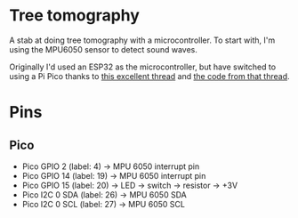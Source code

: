 # Tree tomography

A stab at doing tree tomography with a microcontroller. To start with, I'm
using the MPU6050 sensor to detect sound waves.

Originally I'd used an ESP32 as the microcontroller, but have switched
to using a Pi Pico thanks to [this excellent
thread](https://forums.raspberrypi.com/viewtopic.php?t=306064&start=50&sid=fedd5651d4f778d74f3d9c943db454aa)
and [the code from that thread](https://github.com/jbeale1/pico/blob/main/QuadHoru1.py).

# Pins

## Pico

- Pico GPIO 2 (label: 4) -> MPU 6050 interrupt pin
- Pico GPIO 14 (label: 19) -> MPU 6050 interrupt pin
- Pico GPIO 15 (label: 20) -> LED -> switch -> resistor -> +3V
- Pico I2C 0 SDA (label: 26) -> MPU 6050 SDA
- Pico I2C 0 SCL (label: 27) -> MPU 6050 SCL

